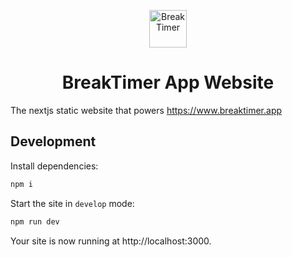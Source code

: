 <p align="center">
  <a href="https://www.breaktimer.app">
    <img alt="BreakTimer" src="https://raw.githubusercontent.com/tom-james-watson/breaktimer-web/master/public/images/breaktimer.png" width="60" />
  </a>
</p>
<h1 align="center">
  BreakTimer App Website
</h1>

The nextjs static website that powers https://www.breaktimer.app

## Development

Install dependencies:

```sh
npm i
```

Start the site in `develop` mode:

```sh
npm run dev
```

Your site is now running at http://localhost:3000.
